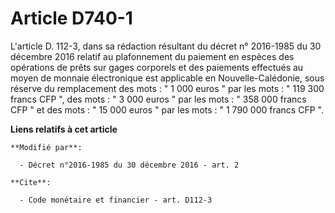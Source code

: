 # Article D740-1

L'article D. 112-3, dans sa rédaction résultant du décret n° 2016-1985 du 30 décembre 2016 relatif au plafonnement du
paiement en espèces des opérations de prêts sur gages corporels et des paiements effectués au moyen de monnaie électronique
est applicable en Nouvelle-Calédonie, sous réserve du remplacement des mots : " 1 000 euros " par les mots : " 119 300 francs
CFP ", des mots : " 3 000 euros " par les mots : " 358 000 francs CFP " et des mots : " 15 000 euros " par les mots : " 1 790
000 francs CFP ".

**Liens relatifs à cet article**

	**Modifié par**:

	  - Décret n°2016-1985 du 30 décembre 2016 - art. 2

	**Cite**:

	  - Code monétaire et financier - art. D112-3
